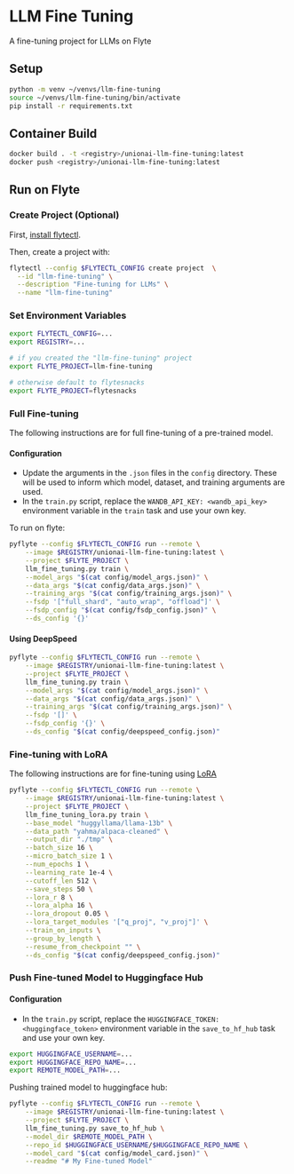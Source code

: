 # LLM Fine Tuning

A fine-tuning project for LLMs on Flyte


## Setup

```bash
python -m venv ~/venvs/llm-fine-tuning
source ~/venvs/llm-fine-tuning/bin/activate
pip install -r requirements.txt
```

## Container Build

```bash
docker build . -t <registry>/unionai-llm-fine-tuning:latest
docker push <registry>/unionai-llm-fine-tuning:latest
```

## Run on Flyte

### Create Project (Optional)

First, [install flytectl](https://docs.flyte.org/projects/flytectl/en/latest/).

Then, create a project with:

```bash
flytectl --config $FLYTECTL_CONFIG create project  \
  --id "llm-fine-tuning" \
  --description "Fine-tuning for LLMs" \
  --name "llm-fine-tuning"
```

### Set Environment Variables

```bash
export FLYTECTL_CONFIG=...
export REGISTRY=...

# if you created the "llm-fine-tuning" project
export FLYTE_PROJECT=llm-fine-tuning

# otherwise default to flytesnacks
export FLYTE_PROJECT=flytesnacks
```

### Full Fine-tuning

The following instructions are for full fine-tuning of a pre-trained model.

#### Configuration

- Update the arguments in the `.json` files in the `config` directory. These
  will be used to inform which model, dataset, and training arguments are used.
- In the `train.py` script, replace the `WANDB_API_KEY: <wandb_api_key>`
  environment variable in the `train` task and use your own key.

To run on flyte:

```bash
pyflyte --config $FLYTECTL_CONFIG run --remote \
    --image $REGISTRY/unionai-llm-fine-tuning:latest \
    --project $FLYTE_PROJECT \
    llm_fine_tuning.py train \
    --model_args "$(cat config/model_args.json)" \
    --data_args "$(cat config/data_args.json)" \
    --training_args "$(cat config/training_args.json)" \
    --fsdp '["full_shard", "auto_wrap", "offload"]' \
    --fsdp_config "$(cat config/fsdp_config.json)" \
    --ds_config '{}'
```

#### Using DeepSpeed

```bash
pyflyte --config $FLYTECTL_CONFIG run --remote \
    --image $REGISTRY/unionai-llm-fine-tuning:latest \
    --project $FLYTE_PROJECT \
    llm_fine_tuning.py train \
    --model_args "$(cat config/model_args.json)" \
    --data_args "$(cat config/data_args.json)" \
    --training_args "$(cat config/training_args.json)" \
    --fsdp '[]' \
    --fsdp_config '{}' \
    --ds_config "$(cat config/deepspeed_config.json)"
```

### Fine-tuning with LoRA

The following instructions are for fine-tuning using [LoRA](https://arxiv.org/abs/2106.09685)

```bash
pyflyte --config $FLYTECTL_CONFIG run --remote \
    --image $REGISTRY/unionai-llm-fine-tuning:latest \
    --project $FLYTE_PROJECT \
    llm_fine_tuning_lora.py train \
    --base_model "huggyllama/llama-13b" \
    --data_path "yahma/alpaca-cleaned" \
    --output_dir "./tmp" \
    --batch_size 16 \
    --micro_batch_size 1 \
    --num_epochs 1 \
    --learning_rate 1e-4 \
    --cutoff_len 512 \
    --save_steps 50 \
    --lora_r 8 \
    --lora_alpha 16 \
    --lora_dropout 0.05 \
    --lora_target_modules '["q_proj", "v_proj"]' \
    --train_on_inputs \
    --group_by_length \
    --resume_from_checkpoint "" \
    --ds_config "$(cat config/deepspeed_config.json)"
```

### Push Fine-tuned Model to Huggingface Hub

#### Configuration

- In the `train.py` script, replace the `HUGGINGFACE_TOKEN: <huggingface_token>`
  environment variable in the `save_to_hf_hub` task and use your own key.

```bash
export HUGGINGFACE_USERNAME=...
export HUGGINGFACE_REPO_NAME=...
export REMOTE_MODEL_PATH=...
```

Pushing trained model to huggingface hub:

```bash
pyflyte --config $FLYTECTL_CONFIG run --remote \
    --image $REGISTRY/unionai-llm-fine-tuning:latest \
    --project $FLYTE_PROJECT \
    llm_fine_tuning.py save_to_hf_hub \
    --model_dir $REMOTE_MODEL_PATH \
    --repo_id $HUGGINGFACE_USERNAME/$HUGGINGFACE_REPO_NAME \
    --model_card "$(cat config/model_card.json)" \
    --readme "# My Fine-tuned Model"
```
